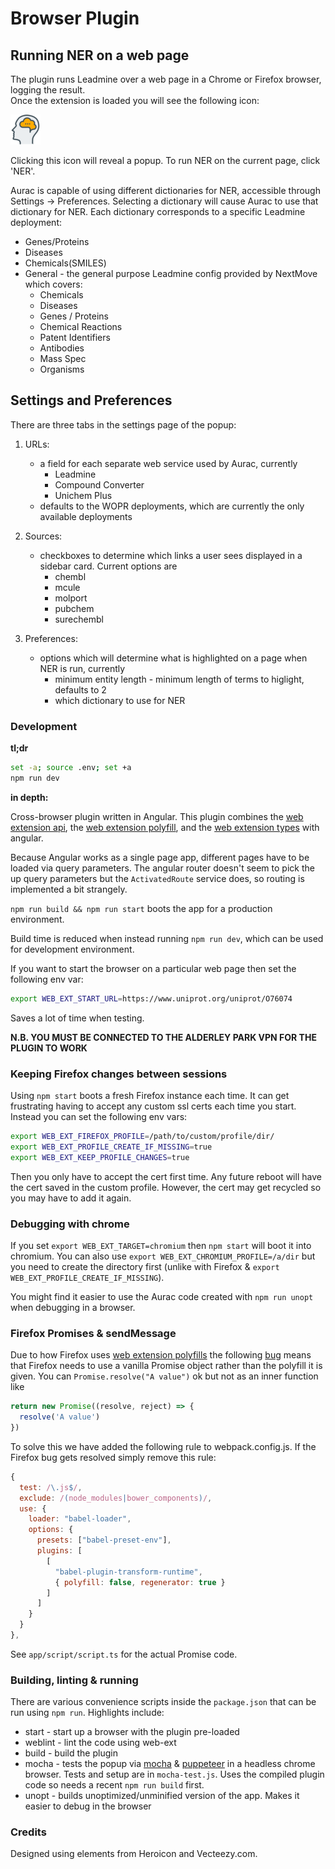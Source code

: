 # Browser Plugin

## Running NER on a web page

The plugin runs Leadmine over a web page in a Chrome or Firefox browser, logging the result.  
Once the extension is loaded you will see the following icon:

![image](src/assets/head-brains.icon.48.png)

Clicking this icon will reveal a popup. To run NER on the current page, click 'NER'.

Aurac is capable of using different dictionaries for NER, accessible through Settings -> Preferences. Selecting a dictionary will
cause Aurac to use that dictionary for NER. Each dictionary corresponds to a specific Leadmine deployment:

- Genes/Proteins
- Diseases
- Chemicals(SMILES)
- General - the general purpose Leadmine config provided by NextMove which covers:
  - Chemicals
  - Diseases
  - Genes / Proteins
  - Chemical Reactions
  - Patent Identifiers
  - Antibodies
  - Mass Spec
  - Organisms

## Settings and Preferences

There are three tabs in the settings page of the popup:

1. URLs:

   - a field for each separate web service used by Aurac, currently
     - Leadmine
     - Compound Converter
     - Unichem Plus
   - defaults to the WOPR deployments, which are currently the only available deployments

2. Sources:

   - checkboxes to determine which links a user sees displayed in a sidebar card. Current options are
     - chembl
     - mcule
     - molport
     - pubchem
     - surechembl

3. Preferences:
   - options which will determine what is highlighted on a page when NER is run, currently
     - minimum entity length - minimum length of terms to higlight, defaults to 2
     - which dictionary to use for NER

### Development

**tl;dr**

```bash
set -a; source .env; set +a
npm run dev
```

**in depth:**

Cross-browser plugin written in Angular. This plugin combines the [web extension api](https://developer.mozilla.org/en-US/docs/Mozilla/Add-ons/WebExtensions), the [web extension polyfill](https://github.com/mozilla/webextension-polyfill), and the [web extension types](https://github.com/kelseasy/web-ext-types) with angular.

Because Angular works as a single page app, different pages have to be loaded via query parameters. The angular router doesn't seem to pick the up query parameters but the `ActivatedRoute` service does, so routing is implemented a bit strangely.

`npm run build && npm run start` boots the app for a production environment.

Build time is reduced when instead running `npm run dev`, which can be used for development environment.

If you want to start the browser on a particular web page then set the following env var:

```bash
export WEB_EXT_START_URL=https://www.uniprot.org/uniprot/O76074
```

Saves a lot of time when testing.

**N.B. YOU MUST BE CONNECTED TO THE ALDERLEY PARK VPN FOR THE PLUGIN TO WORK**

### Keeping Firefox changes between sessions

Using `npm start` boots a fresh Firefox instance each time. It can get frustrating having to accept any custom ssl certs each time you start. Instead you can set the following env vars:

```bash
export WEB_EXT_FIREFOX_PROFILE=/path/to/custom/profile/dir/
export WEB_EXT_PROFILE_CREATE_IF_MISSING=true
export WEB_EXT_KEEP_PROFILE_CHANGES=true
```

Then you only have to accept the cert first time. Any future reboot will have the cert saved in the custom profile. However, the cert may get recycled so you may have to add it again.

### Debugging with chrome

If you set `export WEB_EXT_TARGET=chromium` then `npm start` will boot it into chromium. You can also use `export WEB_EXT_CHROMIUM_PROFILE=/a/dir` but you need to create the directory first (unlike with Firefox & `export WEB_EXT_PROFILE_CREATE_IF_MISSING`).

You might find it easier to use the Aurac code created with `npm run unopt` when debugging in a browser.

### Firefox Promises & sendMessage

Due to how Firefox uses [web extension polyfills](https://github.com/mozilla/webextension-polyfill/issues/172) the following [bug](https://bugzilla.mozilla.org/show_bug.cgi?id=1456531) means that Firefox needs to use a vanilla Promise object rather than the polyfill it is given. You can `Promise.resolve("A value")` ok but not as an inner function like

```js
return new Promise((resolve, reject) => {
  resolve('A value')
})
```

To solve this we have added the following rule to webpack.config.js. If the Firefox bug gets resolved simply remove this rule:

```javascript
{
  test: /\.js$/,
  exclude: /(node_modules|bower_components)/,
  use: {
    loader: "babel-loader",
    options: {
      presets: ["babel-preset-env"],
      plugins: [
        [
          "babel-plugin-transform-runtime",
          { polyfill: false, regenerator: true }
        ]
      ]
    }
  }
},
```

See `app/script/script.ts` for the actual Promise code.

### Building, linting & running

There are various convenience scripts inside the `package.json` that can be run using `npm run`. Highlights include:

- start - start up a browser with the plugin pre-loaded
- weblint - lint the code using web-ext
- build - build the plugin
- mocha - tests the popup via [mocha](https://mochajs.org/) & [puppeteer](https://github.com/puppeteer/puppeteer) in a headless chrome browser. Tests and setup are in `mocha-test.js`. Uses the compiled plugin code so needs a recent `npm run build` first.
- unopt - builds unoptimized/unminified version of the app. Makes it easier to debug in the browser

### Credits

Designed using elements from Heroicon and Vecteezy.com.
